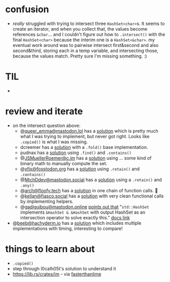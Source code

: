 
# confusion
* *really* struggled with trying to intersect three `HashSet<char>`s. It seems to create an iterator, and when you collect that, the values become references `&char`... and I couldn't figure out how to `.intersect()` with the final `HashSet<char>` because the interim one is a `HashSet<&char>`. my eventual work around was to pairwise intersect first&second and also second&third, storing each in a temp variable, and intersecting those, because the values match. Pretty sure I'm missing something. :) 

# TIL
* 

# review and iterate
* on the intersect question above: 
    * @queer_emma@mastodon.lol has a [solution](https://github.com/queer-emma/aoc2022/blob/main/src/day3.rs) which is pretty much what I was trying to implement, but never got right. Looks like `.copied()` is what I was missing.
    * []() dcreemer has a [solution](https://github.com/dcreemer/adventofcode/blob/main/2022/rust/three/src/main.rs) with a `.fold()` base implementation. 
    * []() pudnax has a [solution](https://github.com/pudnax/advent-of-code-2022/blob/master/src/solutions/day3.rs#L29) using `.find()` and `.contains()`
    * @JSMuellerRoemer@c.im has a [solution](https://github.com/l0calh05t/advent-of-code-2022/blob/trunk/src/solutions/day_03.rs) using ... some kind of binary math to manually compute the set. 
    * @xfix@fosstodon.org has a [solution](https://github.com/xfix/advent-of-code-2022/blob/master/src/day3/mod.rs) using `.retain()` and `.contains()`
    * @MichDdev@mastodon.social has a [solution](https://github.com/michd/advent-of-code/blob/main/2022/aoc03/src/main.rs) using a `.retain()` and `.any()`
    * @arch@floofy.tech has a [solution](https://git.sr.ht/~gmem/aoc-2022/tree/999966f52373fbbe1d125e968503553e6c8c78e5/item/03/src/main.rs) in one chain of function calls. 🤯
    * @kellan@fiasco.social has a [solution](https://github.com/kellan/aoc/blob/main/2022/rust/day3-rucksack/src/main.rs) with very clean functional calls by implementing helpers.
    * @gadiguibou@mastodon.online [points out that](https://mastodon.online/@gadiguibou/109450630889049793) "`std::HashSet` implements `&HashSet & &HashSet` with output HashSet as an intersection operator to solve exactly this." [docs link](https://doc.rust-lang.org/std/collections/struct.HashSet.html#impl-BitAnd%3C%26HashSet%3CT%2C%20S%3E%3E-for-%26HashSet%3CT%2C%20S%3E)
* @beeb@hachyderm.io has a [solution](https://github.com/beeb/aoc-2022/blob/main/src/days/day03.rs) which includes multiple implementations with timing, interesting to compare!

# things to learn about
* `.copied()`
* step through l0calh05t's solution to understand it
* https://lib.rs/crates/im - via [fasterthanlime](https://fasterthanli.me/series/advent-of-code-2022/part-3)


